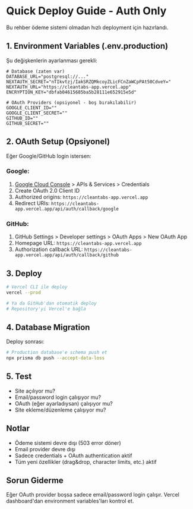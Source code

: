 # Quick Deploy Guide - Auth Only

Bu rehber ödeme sistemi olmadan hızlı deployment için hazırlandı.

## 1. Environment Variables (.env.production)

Şu değişkenlerin ayarlanması gerekli:

```env
# Database (zaten var)
DATABASE_URL="postgresql://..."
NEXTAUTH_SECRET="nTIkvtzj/IakSRZQMkcoyZLicFCnZaWCpPAt50CdveY="
NEXTAUTH_URL="https://cleantabs-app.vercel.app"
ENCRYPTION_KEY="dbfab04615685ba5b28111e652915e5d"

# OAuth Providers (opsiyonel - boş bırakılabilir)
GOOGLE_CLIENT_ID=""
GOOGLE_CLIENT_SECRET=""
GITHUB_ID=""
GITHUB_SECRET=""
```

## 2. OAuth Setup (Opsiyonel)

Eğer Google/GitHub login istersen:

### Google:
1. [Google Cloud Console](https://console.cloud.google.com/) > APIs & Services > Credentials
2. Create OAuth 2.0 Client ID
3. Authorized origins: `https://cleantabs-app.vercel.app`
4. Redirect URIs: `https://cleantabs-app.vercel.app/api/auth/callback/google`

### GitHub:
1. GitHub Settings > Developer settings > OAuth Apps > New OAuth App
2. Homepage URL: `https://cleantabs-app.vercel.app`
3. Authorization callback URL: `https://cleantabs-app.vercel.app/api/auth/callback/github`

## 3. Deploy

```bash
# Vercel CLI ile deploy
vercel --prod

# Ya da GitHub'dan otomatik deploy
# Repository'yi Vercel'e bağla
```

## 4. Database Migration

Deploy sonrası:

```bash
# Production database'e schema push et
npx prisma db push --accept-data-loss
```

## 5. Test

- Site açılıyor mu?
- Email/password login çalışıyor mu?
- OAuth (eğer ayarladıysan) çalışıyor mu?
- Site ekleme/düzenleme çalışıyor mu?

## Notlar

- Ödeme sistemi devre dışı (503 error döner)
- Email provider devre dışı
- Sadece credentials + OAuth authentication aktif
- Tüm yeni özellikler (drag&drop, character limits, etc.) aktif

## Sorun Giderme

Eğer OAuth provider boşsa sadece email/password login çalışır.
Vercel dashboard'dan environment variables'ları kontrol et.